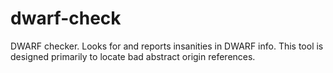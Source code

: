 # dwarf-check

DWARF checker. Looks for and reports insanities in DWARF info. This tool is designed primarily to locate bad abstract origin references.


